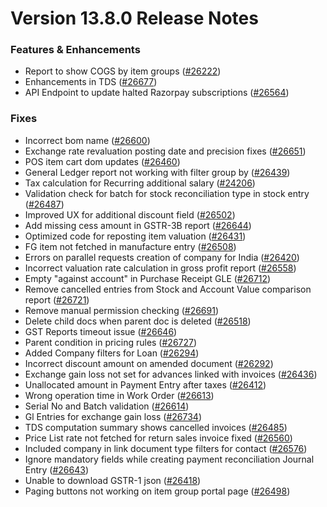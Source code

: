 # Version 13.8.0 Release Notes

### Features & Enhancements
- Report to show COGS by item groups ([#26222](https://github.com/netmanthan/sparrow/pull/26222))
- Enhancements in TDS ([#26677](https://github.com/netmanthan/sparrow/pull/26677))
- API Endpoint to update halted Razorpay subscriptions ([#26564](https://github.com/netmanthan/sparrow/pull/26564))

### Fixes
- Incorrect bom name ([#26600](https://github.com/netmanthan/sparrow/pull/26600))
- Exchange rate revaluation posting date and precision fixes ([#26651](https://github.com/netmanthan/sparrow/pull/26651))
- POS item cart dom updates ([#26460](https://github.com/netmanthan/sparrow/pull/26460))
- General Ledger report not working with filter group by ([#26439](https://github.com/netmanthan/sparrow/pull/26438))
- Tax calculation for Recurring additional salary ([#24206](https://github.com/netmanthan/sparrow/pull/24206))
- Validation check for batch for stock reconciliation type in stock entry ([#26487](https://github.com/netmanthan/sparrow/pull/26487))
- Improved UX for additional discount field ([#26502](https://github.com/netmanthan/sparrow/pull/26502))
- Add missing cess amount in GSTR-3B report ([#26644](https://github.com/netmanthan/sparrow/pull/26644))
- Optimized code for reposting item valuation ([#26431](https://github.com/netmanthan/sparrow/pull/26431))
- FG item not fetched in manufacture entry ([#26508](https://github.com/netmanthan/sparrow/pull/26508))
- Errors on parallel requests creation of company for India  ([#26420](https://github.com/netmanthan/sparrow/pull/26420))
- Incorrect valuation rate calculation in gross profit report ([#26558](https://github.com/netmanthan/sparrow/pull/26558))
- Empty "against account" in Purchase Receipt GLE ([#26712](https://github.com/netmanthan/sparrow/pull/26712))
- Remove cancelled entries from Stock and Account Value comparison report ([#26721](https://github.com/netmanthan/sparrow/pull/26721))
- Remove manual permission checking ([#26691](https://github.com/netmanthan/sparrow/pull/26691))
- Delete child docs when parent doc is deleted ([#26518](https://github.com/netmanthan/sparrow/pull/26518))
- GST Reports timeout issue ([#26646](https://github.com/netmanthan/sparrow/pull/26646))
- Parent condition in pricing rules ([#26727](https://github.com/netmanthan/sparrow/pull/26727))
- Added Company filters for Loan ([#26294](https://github.com/netmanthan/sparrow/pull/26294))
- Incorrect discount amount on amended document ([#26292](https://github.com/netmanthan/sparrow/pull/26292))
- Exchange gain loss not set for advances linked with invoices ([#26436](https://github.com/netmanthan/sparrow/pull/26436))
- Unallocated amount in Payment Entry after taxes ([#26412](https://github.com/netmanthan/sparrow/pull/26412))
- Wrong operation time in Work Order ([#26613](https://github.com/netmanthan/sparrow/pull/26613))
- Serial No and Batch validation ([#26614](https://github.com/netmanthan/sparrow/pull/26614))
- Gl Entries for exchange gain loss ([#26734](https://github.com/netmanthan/sparrow/pull/26734))
- TDS computation summary shows cancelled invoices ([#26485](https://github.com/netmanthan/sparrow/pull/26485))
- Price List rate not fetched for return sales invoice fixed ([#26560](https://github.com/netmanthan/sparrow/pull/26560))
- Included company in link document type filters for contact ([#26576](https://github.com/netmanthan/sparrow/pull/26576))
- Ignore mandatory fields while creating payment reconciliation Journal Entry ([#26643](https://github.com/netmanthan/sparrow/pull/26643))
- Unable to download GSTR-1 json ([#26418](https://github.com/netmanthan/sparrow/pull/26418))
- Paging buttons not working on item group portal page ([#26498](https://github.com/netmanthan/sparrow/pull/26498))

